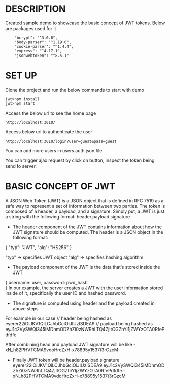 # DESCRIPTION

Created sample demo to showcase the basic concept of JWT tokens.
Below are packages used for it

```
    "bcrypt": "^3.0.6",
    "body-parser": "^1.19.0",
    "cookie-parser": "^1.4.4",
    "express": "^4.17.1",
    "jsonwebtoken": "^8.5.1"
```

# SET UP

Clone the project and run the below commands to start with demo

```
jwt>npm install
jwt>npm start
```

Access the below url to see the home page

```
http://localhost:3010/
```

Access below url to authenticate the user

```
http://localhost:3010/login?user=guest&pass=guest
```

You can add more users in users.auth.json file.

You can trigger ajax request by click on button, inspect the token being send to server.

# BASIC CONCEPT OF JWT

A JSON Web Token (JWT) is a JSON object that is defined in RFC 7519 as a safe way to represent a set of information between two parties. The token is composed of a header, a payload, and a signature.
Simply put, a JWT is just a string with the following format:
header.payload.signature

- The header component of the JWT contains information about how the JWT signature should be computed. The header is a JSON object in the following format:

{
    "typ": "JWT",
    "alg": "HS256"
}

"typ" -> specifies JWT object
"alg" -> specifies hashing algorithm

- The payload component of the JWT is the data that‘s stored inside the JWT 

{
    username: user,
    password: pwd_hash   
}
In our example, the server creates a JWT with the user information stored inside of it, specifically the user ID and hashed password.

- The signature is computed using header and the payload created in above steps

For example in our case
// header being hashed as
eyerer22iOiJKV1QiLCJhbGciOiJIUzISDEA9
// payload being hashed as
eyJ1c2VySWQi345iMDhmODZhZi0zNWRhLTQ4ZjItOGZhYi1jZWYzOTA0RfePdfdfe

After combining head and payload  JWT signature will be like
-xN_h82PHVTCMA9vdoHrcZxH-x78895y1537t3rGzcM

- Finally JWT token will be
header.payload.signature
eyerer22iOiJKV1QiLCJhbGciOiJIUzISDEA9.eyJ1c2VySWQi345iMDhmODZhZi0zNWRhLTQ4ZjItOGZhYi1jZWYzOTA0RfePdfdfe.-xN_h82PHVTCMA9vdoHrcZxH-x78895y1537t3rGzcM

